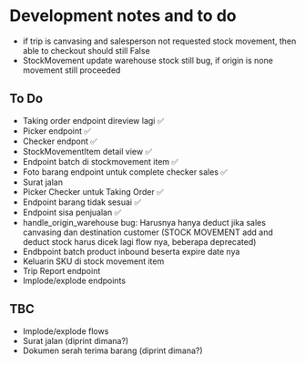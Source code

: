 # Development notes and to do

- if trip is canvasing and salesperson not requested stock movement, then able to checkout should still False
- StockMovement update warehouse stock still bug, if origin is none movement still proceeded

## To Do

- Taking order endpoint direview lagi ✅
- Picker endpoint ✅
- Checker endpont ✅
- StockMovementItem detail view ✅
- Endpoint batch di stockmovement item ✅
- Foto barang endpoint untuk complete checker sales ✅
- Surat jalan
- Picker Checker untuk Taking Order ✅
- Endpoint barang tidak sesuai ✅
- Endpoint sisa penjualan ✅
- handle_origin_warehouse bug: Harusnya hanya deduct jika sales canvasing dan destination customer
(STOCK MOVEMENT add and deduct stock harus dicek lagi flow nya, beberapa deprecated)
- Endbpoint batch product inbound beserta expire date nya
- Keluarin SKU di stock movement item
- Trip Report endpoint
- Implode/explode endpoints

## TBC

- Implode/explode flows
- Surat jalan (diprint dimana?)
- Dokumen serah terima barang (diprint dimana?)

